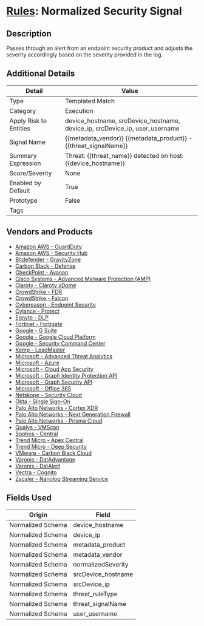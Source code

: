 # [Rules](README.md): Normalized Security Signal

## Description
Passes through an alert from an endpoint security product and adjusts the severity accordingly based on the severity provided in the log.

## Additional Details
|Detail|Value|
|----|----|
|Type|Templated Match|
|Category|Execution|
|Apply Risk to Entities|device_hostname, srcDevice_hostname, device_ip, srcDevice_ip, user_username|
|Signal Name|{{metadata_vendor}} {{metadata_product}} - {{threat_signalName}}|
|Summary Expression|Threat: {{threat_name}} detected on host: {{device_hostname}}|
|Score/Severity|None|
|Enabled by Default|True|
|Prototype|False|
|Tags||
## Vendors and Products
- [Amazon AWS - GuardDuty](../products/2ca0adcf-7616-4474-8557-a3773515aa6d.md)
- [Amazon AWS - Security Hub](../products/d0aebc1c-db4d-440f-b69f-70dae24befff.md)
- [Bitdefender - GravityZone](../products/046b3623-69fe-409f-9e80-fd3ebef0654f.md)
- [Carbon Black - Defense](../products/4448ca62-bb4f-4859-a6a2-d9262f9e48f0.md)
- [CheckPoint - Avanan](../products/b8956e27-b893-4518-85ff-20835710c3cf.md)
- [Cisco Systems - Advanced Malware Protection (AMP)](../products/7eaa4c44-5b7f-4d9e-8c1c-c4105c2b7506.md)
- [Claroty - Claroty xDome](../products/8cdfb3fc-8700-4012-bf3d-7dfc147d291b.md)
- [CrowdStrike - FDR](../products/569a3a44-c29f-492e-bcf4-5dc04e2ab0f3.md)
- [CrowdStrike - Falcon](../products/840c72e0-4e47-41e7-9b93-31f55d12f07d.md)
- [Cybereason - Endpoint Security](../products/12d00042-d90d-4055-a171-01a1f635a613.md)
- [Cylance - Protect](../products/60829f4a-7acb-47d1-ad23-8424fcf83dcb.md)
- [Egnyte - DLP](../products/114420df-d10c-4e88-92e9-0d95102c1a3d.md)
- [Fortinet - Fortigate](../products/c57e2c85-4fc1-4fb7-8fa1-dbc5235231ad.md)
- [Google - G Suite](../products/e73cd65a-7a4b-4ce9-9d73-e5d9c824c214.md)
- [Google - Google Cloud Platform](../products/dcc85cfc-a698-4d09-87de-f2c723f3ad07.md)
- [Google - Security Command Center](../products/78a80406-d37b-4a17-a25e-dbf53289b647.md)
- [Kemp - LoadMaster](../products/e0763d80-29ce-43a0-b0ab-69c621abb3eb.md)
- [Microsoft - Advanced Threat Analytics](../products/ae48ad1f-04e5-47c6-9892-25555e5f728b.md)
- [Microsoft - Azure](../products/a1225af5-e778-4068-a9a2-47da93d1ff24.md)
- [Microsoft - Cloud App Security](../products/86e85e72-d3b1-4f1d-b195-5ca3d90e9461.md)
- [Microsoft - Graph Identity Protection API](../products/4da7313c-5123-4eae-bb84-5d868fc55a74.md)
- [Microsoft - Graph Security API](../products/ef42eb74-7444-4fee-b231-b4eb1e7c9660.md)
- [Microsoft - Office 365](../products/d3ed003d-5ddd-4c7a-bea5-63eae6311833.md)
- [Netskope - Security Cloud](../products/B3582ED2-1A0C-452D-9802-97433D143486.md)
- [Okta - Single Sign-On](../products/51278354-d6b5-4c8e-a8fd-8197df334e67.md)
- [Palo Alto Networks - Cortex XDR](../products/146522A1-DC9A-40A5-A909-2EB3B665B1D1.md)
- [Palo Alto Networks - Next Generation Firewall](../products/46f5fa2c-1a62-4692-82ad-ed87800a0adb.md)
- [Palo Alto Networks - Prisma Cloud](../products/343b9323-d279-40d9-946f-809242e5cf98.md)
- [Qualys - VMScan](../products/08d5e888-ae62-462a-80d9-c0df7d3643c1.md)
- [Sophos - Central](../products/e5a708c9-82be-4df9-8ea0-07cac95abf2a.md)
- [Trend Micro - Apex Central](../products/F362EA03-9BBB-4701-B2DF-5460C4A289CF.md)
- [Trend Micro - Deep Security](../products/57cec26c-f94e-4403-add4-dae2382b5c16.md)
- [VMware - Carbon Black Cloud](../products/f9cea291-9030-4e41-9836-6dd9274d6df4.md)
- [Varonis - DatAdvantage](../products/4d6a3683-4edb-4330-9e9f-b8608cd63981.md)
- [Varonis - DatAlert](../products/bd98578e-3f97-4e5a-93ec-bbff28f90ccf.md)
- [Vectra - Cognito](../products/51afd72e-94b0-42f3-b65c-cf8edbacf7cf.md)
- [Zscaler - Nanolog Streaming Service](../products/6299d728-14f7-455e-85c5-ea8ec65a654a.md)


## Fields Used

|Origin|Field|
|----|----|
|Normalized Schema|device_hostname|
|Normalized Schema|device_ip|
|Normalized Schema|metadata_product|
|Normalized Schema|metadata_vendor|
|Normalized Schema|normalizedSeverity|
|Normalized Schema|srcDevice_hostname|
|Normalized Schema|srcDevice_ip|
|Normalized Schema|threat_ruleType|
|Normalized Schema|threat_signalName|
|Normalized Schema|user_username|


